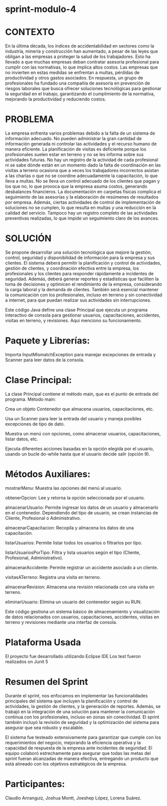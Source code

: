 # sprint-modulo-4

# CONTEXTO
En la última década, los índices de accidentabilidad en sectores como la industria, minería y construcción han aumentado, a pesar de las leyes que obligan a las empresas a proteger la salud de los trabajadores. Esto ha llevado a que muchas empresas deban contratar asesoría profesional para cumplir con las normativas, lo que implica altos costos. Las empresas que no invierten en estas medidas se enfrentan a multas, pérdidas de productividad y otros gastos asociados. En respuesta, un grupo de profesionales ha fundado una compañía de asesoría en prevención de riesgos laborales que busca ofrecer soluciones tecnológicas para gestionar la seguridad en el trabajo, garantizando el cumplimiento de la normativa, mejorando la productividad y reduciendo costos.

# PROBLEMA
La empresa enfrenta varios problemas debido a la falta de un sistema de información adecuado. No pueden administrar la gran cantidad de información generada ni controlar las actividades y el recurso humano de manera eficiente. La planificación de visitas es deficiente porque los profesionales suelen estar en terreno y no se les informa sobre sus actividades futuras. No hay un registro de la actividad de cada profesional ni se sabe dónde están en un momento dado
la falta de coordinación en las visitas a terreno ocasiona que a veces los trabajadores incorrectos asistan a las charlas o que no se coordine adecuadamente la capacitación, lo que lleva a multas. No se lleva un control adecuado de los clientes que pagan y los que no, lo que provoca que la empresa asuma costos, generando desbalances financieros. La documentación en carpetas físicas complica el seguimiento de las asesorías y la elaboración de resúmenes de resultados por empresa. Además, ciertas actividades de control de implementación de soluciones no se cumplen, lo que resulta en multas y una reducción en la calidad del servicio. Tampoco hay un registro completo de las actividades preventivas realizadas, lo que impide un seguimiento claro de los avances.

# SOLUCIÓN
Se propone desarrollar una solución tecnológica que mejore la gestión, control, seguridad y disponibilidad de información para la empresa y sus clientes. El sistema deberá permitir la planificación y control de actividades, gestión de clientes, y coordinación efectiva entre la empresa, los profesionales y los clientes para responder rápidamente a incidentes de seguridad. Además, deberá generar reportes y estadísticas que faciliten la toma de decisiones y optimicen el rendimiento de la empresa, considerando la carga laboral y la demanda de clientes. También será esencial mantener la comunicación con los profesionales, incluso en terreno y sin conectividad a internet, para que puedan realizar sus actividades sin interrupciones.


Este código Java define una clase Principal que ejecuta un programa interactivo de consola para gestionar usuarios, capacitaciones, accidentes, visitas en terreno, y revisiones. Aqui menciono su funcionamiento.

# Paquete y Librerías:

Importa InputMismatchException para manejar excepciones de entrada y Scanner para leer datos de la consola.

# Clase Principal:
La clase Principal contiene el método main, que es el punto de entrada del programa.
Método main:

Crea un objeto Contenedor que almacena usuarios, capacitaciones, etc.

Usa un Scanner para leer la entrada del usuario y maneja posibles excepciones de tipo de dato.

Muestra un menú con opciones, como almacenar usuarios, capacitaciones, listar datos, etc.

Ejecuta diferentes acciones basadas en la opción elegida por el usuario, usando un bucle do-while hasta que el usuario decide salir (opción 9).

# Métodos Auxiliares:

mostrarMenu: Muestra las opciones del menú al usuario.

obtenerOpcion: Lee y retorna la opción seleccionada por el usuario.

almacenarUsuario: Permite ingresar los datos de un usuario y almacenarlo en el contenedor. Dependiendo del tipo de usuario, se crean instancias de Cliente, Profesional o Administrativo.

almacenarCapacitacion: Recopila y almacena los datos de una capacitación.

listarUsuarios: Permite listar todos los usuarios o filtrarlos por tipo.

listarUsuariosPorTipo: Filtra y lista usuarios según el tipo (Cliente, Profesional, Administrativo).

almacenarAccidente: Permite registrar un accidente asociado a un cliente.

visitasATerreno: Registra una visita en terreno.

almacenarRevision: Almacena una revisión relacionada con una visita en terreno.

eliminarUsuario: Elimina un usuario del contenedor según su RUN.

Este código gestiona un sistema básico de almacenamiento y visualización de datos relacionados con usuarios, capacitaciones, accidentes, visitas en terreno y revisiones mediante una interfaz de consola.

# Plataforma Usada
El proyecto fue desarrollado utilizando Eclipse IDE
Los test fueron realizados on Junit 5

# Resumen del Sprint
Durante el sprint, nos enfocamos en implementar las funcionalidades principales del sistema que incluyen la planificación y control de actividades, la gestión de clientes, y la generación de reportes. Además, se trabajó en la integración de una solución para mantener la comunicación continua con los profesionales, incluso en zonas sin conectividad. El sprint también incluyó la revisión de seguridad y la optimización del sistema para asegurar que sea robusto y escalable.

El sistema fue testeado extensivamente para garantizar que cumple con los requerimientos del negocio, mejorando la eficiencia operativa y la capacidad de respuesta de la empresa ante incidentes de seguridad. El equipo colaboró estrechamente para asegurar que todas las metas del sprint fueran alcanzadas de manera efectiva, entregando un producto que está alineado con los objetivos estratégicos de la empresa.


# Participantes: 
Claudio Anranguiz, Joshua Montt, Joeshep López, Lorena Suárez.

